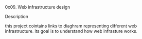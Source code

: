 0x09. Web infrastructure design

 Description

this project cointains links to diaghram representing different web infrastructure.
its goal is to understand how web infrasture works.
